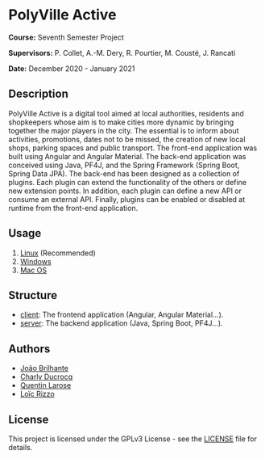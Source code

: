 # PolyVille Active

**Course:** Seventh Semester Project

**Supervisors:** P. Collet, A.-M. Dery, R. Pourtier, M. Cousté, J. Rancati

**Date:** December 2020 - January 2021

## Description

PolyVille Active is a digital tool aimed at local authorities, residents and shopkeepers whose aim is to make cities more dynamic by bringing together the major players in the city. The essential is to inform about activities, promotions, dates not to be missed, the creation of new local shops, parking spaces and public transport. The front-end application was built using Angular and Angular Material. The back-end application was conceived using Java, PF4J, and the Spring Framework (Spring Boot, Spring Data JPA). The back-end has been designed as a collection of plugins. Each plugin can extend the functionality of the others or define new extension points. In addition, each plugin can define a new API or consume an external API. Finally, plugins can be enabled or disabled at runtime from the front-end application.

## Usage

1. [Linux](docs/linux) (Recommended)
2. [Windows](docs/windows)
3. [Mac OS](https://youtu.be/dQw4w9WgXcQ)

## Structure

- [client](client): The frontend application (Angular, Angular Material...).
- [server](server): The backend application (Java, Spring Boot, PF4J...).

## Authors

- [João Brilhante](https://github.com/JoaoBrlt)
- [Charly Ducrocq](https://github.com/CharlyDucrocq)
- [Quentin Larose](https://github.com/QuentinLarose)
- [Loïc Rizzo](https://github.com/Loic-Rizzo)

## License

This project is licensed under the GPLv3 License - see the [LICENSE](LICENSE) file for details.

